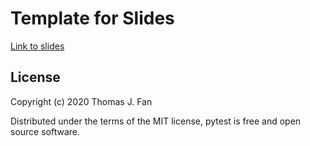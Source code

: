 # Template for Slides

[Link to slides](https://thomasjpfan.github.io/slides-template/)

## License

Copyright (c) 2020 Thomas J. Fan

Distributed under the terms of the MIT license, pytest is free and open source software.
